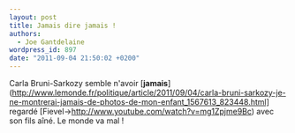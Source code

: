 ```yaml
---
layout: post
title: Jamais dire jamais !
authors:
  - Joe Gantdelaine
wordpress_id: 897
date: "2011-09-04 21:50:02 +0200"
---
```


Carla Bruni-Sarkozy semble n'avoir
[__jamais__](http://www.lemonde.fr/politique/article/2011/09/04/carla-bruni-sarkozy-je-ne-montrerai-jamais-de-photos-de-mon-enfant_1567613_823448.html]
regardé [Fievel->http://www.youtube.com/watch?v=mg1Zpjme9Bc) avec son fils aîné.
Le monde va mal !
